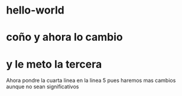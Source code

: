 # hello-world
# coño y ahora lo cambio
# y le meto la tercera

Ahora pondre la cuarta linea en la linea 5
pues haremos mas cambios aunque no sean significativos